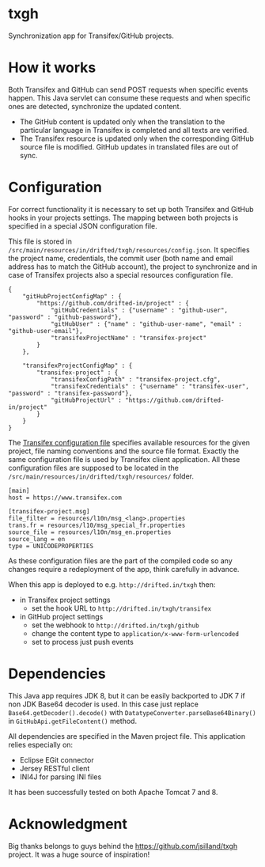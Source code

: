 txgh
====
Synchronization app for Transifex/GitHub projects.

How it works
============
Both Transifex and GitHub can send POST requests when specific events happen. This Java servlet can consume these requests and when specific ones are detected, synchronize the updated content.

  * The GitHub content is updated only when the translation to the particular language in Transifex is completed and all texts are verified.
  * The Transifex resource is updated only when the corresponding GitHub source file is modified. GitHub updates in translated files are out of sync.


Configuration
=============
For correct functionality it is necessary to set up both Transifex and GitHub hooks in your projects settings. The mapping between both projects is specified in a special JSON configuration file. 

This file is stored in `/src/main/resources/in/drifted/txgh/resources/config.json`. It specifies the project name, credentials, the commit user (both name and email address has to match the GitHub account), the project to synchronize and in case of Transifex projects also a special resources configuration file.

    {
        "gitHubProjectConfigMap" : {
            "https://github.com/drifted-in/project" : {
                "gitHubCredentials" : {"username" : "github-user", "password" : "github-password"},
                "gitHubUser" : {"name" : "github-user-name", "email" : "github-user-email"},
                "transifexProjectName" : "transifex-project"
            }
        },

        "transifexProjectConfigMap" : {
            "transifex-project" : {
                "transifexConfigPath" : "transifex-project.cfg",
                "transifexCredentials" : {"username" : "transifex-user", "password" : "transifex-password"},
                "gitHubProjectUrl" : "https://github.com/drifted-in/project"
            }
        }
    }

The [Transifex configuration file](http://docs.transifex.com/client/config/) specifies available resources for the given project, file naming conventions and the source file format. Exactly the same configuration file is used by Transifex client application. All these configuration files are supposed to be located in the `/src/main/resources/in/drifted/txgh/resources/` folder.

    [main]
    host = https://www.transifex.com

    [transifex-project.msg]
    file_filter = resources/l10n/msg_<lang>.properties
    trans.fr = resources/l10/msg_special_fr.properties
    source_file = resources/l10n/msg_en.properties
    source_lang = en
    type = UNICODEPROPERTIES

As these configuration files are the part of the compiled code so any changes require a redeployment of the app, think carefully in advance.

When this app is deployed to e.g. `http://drifted.in/txgh` then:
  * in Transifex project settings
      * set the hook URL to `http://drifted.in/txgh/transifex`
  * in GitHub project settings
      * set the webhook to `http://drifted.in/txgh/github` 
      * change the content type to `application/x-www-form-urlencoded`
      * set to process just push events


Dependencies
============
This Java app requires JDK 8, but it can be easily backported to JDK 7 if non JDK Base64 decoder is used. In this case just replace `Base64.getDecoder().decode()` with `DatatypeConverter.parseBase64Binary()` in `GitHubApi.getFileContent()` method.

All dependencies are specified in the Maven project file. This application relies especially on:
  * Eclipse EGit connector
  * Jersey RESTful client
  * INI4J for parsing INI files

It has been successfully tested on both Apache Tomcat 7 and 8.

Acknowledgment
==============
Big thanks belongs to guys behind the https://github.com/jsilland/txgh project. It was a huge source of inspiration!


